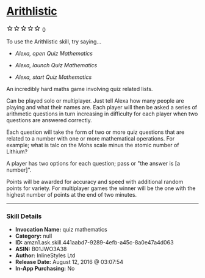 # [Arithlistic](http://alexa.amazon.com/#skills/amzn1.ask.skill.441aabd7-9289-4efb-a45c-8a0e47a4d063)
![0 stars](../../images/ic_star_border_black_18dp_1x.png)![0 stars](../../images/ic_star_border_black_18dp_1x.png)![0 stars](../../images/ic_star_border_black_18dp_1x.png)![0 stars](../../images/ic_star_border_black_18dp_1x.png)![0 stars](../../images/ic_star_border_black_18dp_1x.png) 0

To use the Arithlistic skill, try saying...

* *Alexa, open Quiz Mathematics*

* *Alexa, launch Quiz Mathematics*

* *Alexa, start Quiz Mathematics*

An incredibly hard maths game involving quiz related lists.

Can be played solo or multiplayer. Just tell Alexa how many people are playing and what their names are. Each player will then be asked a series of arithmetic questions in turn increasing in difficulty for each player when two questions are answered correctly.

Each question will take the form of two or more quiz questions that are related to a number with one or more mathematical operations. For example; what is talc on the Mohs scale minus the atomic number of Lithium?

A player has two options for each question; pass or "the answer is [a number]".

Points will be awarded for accuracy and speed with additional random points for variety. For multiplayer games the winner will be the one with the highest number of points at the end of two minutes.

***

### Skill Details

* **Invocation Name:** quiz mathematics
* **Category:** null
* **ID:** amzn1.ask.skill.441aabd7-9289-4efb-a45c-8a0e47a4d063
* **ASIN:** B01JWO3A38
* **Author:** InlineStyles Ltd
* **Release Date:** August 12, 2016 @ 03:07:54
* **In-App Purchasing:** No
